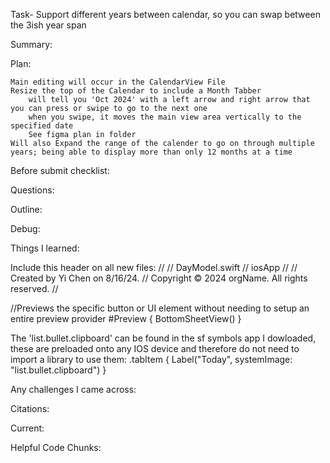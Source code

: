 Task- 	Support different years between calendar, so you can swap between the 3ish year span 



Summary: 




Plan: 

	Main editing will occur in the CalendarView File 
	Resize the top of the Calendar to include a Month Tabber 
		will tell you 'Oct 2024' with a left arrow and right arrow that you can press or swipe to go to the next one 
		when you swipe, it moves the main view area vertically to the specified date 
		See figma plan in folder 
	Will also Expand the range of the calender to go on through multiple years; being able to display more than only 12 months at a time 
	




Before submit checklist: 



Questions: 



Outline: 



Debug: 



Things I learned: 

Include this header on all new files: 
	//
	//  DayModel.swift
	//  iosApp
	//
	//  Created by Yi Chen on 8/16/24.
	//  Copyright © 2024 orgName. All rights reserved.
	//

//Previews the specific button or UI element without needing to setup an entire preview provider
	#Preview {
		BottomSheetView()
	}

The 'list.bullet.clipboard' can be found in the sf symbols app I dowloaded, these are preloaded onto any IOS device and therefore
do not need to import a library to use them: 
	.tabItem { Label("Today", systemImage: "list.bullet.clipboard") }
	


Any challenges I came across: 

Citations:




Current:


Helpful Code Chunks: 



